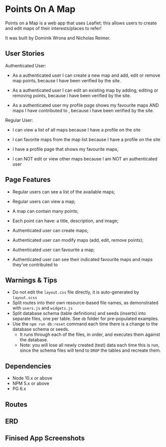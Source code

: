 Points On A Map
=========

Points on a Map is a web app that uses Leaflet; this allows users to create and edit maps of their interests/places to refer!

It was built by Dominik Wrona and Nicholas Reimer.

## User Stories

Authenticated User:
- As a authenticated user I can create a new map and add, edit or remove map points, because I have been verified by the site.

- As a authenticated user I can edit an existing map by adding, editing or removing points, because i have been verified by the site.

- As a authenticated user my profile page shows my favourite maps AND maps I have contributed to , because i have been verified by the site.

Regular User:
- I can view a list of all maps because I have a profile on the site

- I can favorite maps from the map list because I have a profile on the site

- I have a profile page that shows my favourite maps, 
 
- I can NOT edit or view other maps because I am NOT an authenticated user

## Page Features 

- Regular users can see a list of the available maps;

- Regular users can view a map;

- A map can contain many points;

- Each point can have: a title, description, and image;

- Authenticated user can create maps;

- Authenticated user can modify maps (add, edit, remove points);

- Authenticated user can favourite a map;

- Authenticated user can see their indicated favourite maps and maps they've contributed to

## Warnings & Tips

- Do not edit the `layout.css` file directly, it is auto-generated by `layout.scss`
- Split routes into their own resource-based file names, as demonstrated with `users.js` and `widgets.js`
- Split database schema (table definitions) and seeds (inserts) into separate files, one per table. See `db` folder for pre-populated examples. 
- Use the `npm run db:reset` command each time there is a change to the database schema or seeds. 
  - It runs through each of the files, in order, and executes them against the database. 
  - Note: you will lose all newly created (test) data each time this is run, since the schema files will tend to `DROP` the tables and recreate them.

## Dependencies

- Node 10.x or above
- NPM 5.x or above
- PG 6.x


## Routes


## ERD

## Finised App Screenshots
